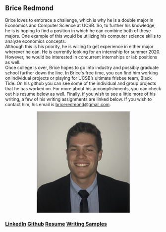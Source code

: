 ## Brice Redmond

Brice loves to embrace a challenge, which is why he is a double major in Economics and Computer Science at UCSB. So, to further his knowledge, he is is hoping to find a position in which he can combine both of these majors. One example of this would be utilizing his computer science skills to analyze economics concepts.  
Although this is his priority, he is willing to get experience in either major wherever he can. He is currently looking for an internship for summer 2020. However, he would be interested in concurrent internships or lab positions as well.  
Once college is over, Brice hopes to go into industry and possibly graduate school further down the line. In Brice's free time, you can find him working on individual projects or playing for UCSB’s ultimate frisbee team, Black Tide. On his github you can see some of the individual and group projects that he has worked on. For more about his accomplishments, you can check out his resume below as well. Finally, if you wish to see a little more of his writing, a few of his writing assignments are linked below. If you wish to contact him, his email is briceredmond@gmail.com.  

<p align="center">
  <img src="Self_Portrait.jpeg" alt="drawing" width="300"/> 
</p>

### [LinkedIn](https://www.linkedin.com/in/bredmond555) [Github](https://github.com/bredmond5) [Resume](Resume_BriceRedmond.pdf) [Writing Samples](https://github.com/bredmond5/AboutMe/tree/master/Writing%20Samples)
